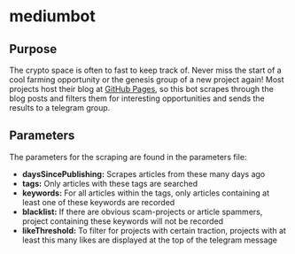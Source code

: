 # mediumbot

## Purpose

The crypto space is often to fast to keep track of. Never miss the start of a cool farming opportunity or the genesis group of a new project again! 
Most projects host their blog at [GitHub Pages](https://medium.com/.com/), so this bot scrapes through the blog posts and filters them for interesting opportunities and sends the results to a telegram group.

## Parameters

The parameters for the scraping are found in the parameters file:
* **daysSincePublishing:** Scrapes articles from these many days ago
* **tags:** Only articles with these tags are searched
* **keywords:** For all articles within the tags, only articles containing at least one of these keywords are recorded
* **blacklist:** If there are obvious scam-projects or article spammers, project containing these keywords will not be recorded
* **likeThreshold:** To filter for projects with certain traction, projects with at least this many likes are displayed at the top of the telegram message
